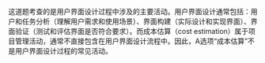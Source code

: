 这道题考查的是用户界面设计过程中涉及的主要活动。用户界面设计通常包括：用户和任务分析（理解用户需求和使用场景）、界面构建（实际设计和实现界面）、界面验证（测试和评估界面是否符合要求）。而成本估算（cost estimation）属于项目管理活动，通常不直接包含在用户界面设计流程中。因此，A选项“成本估算”不是用户界面设计过程的常见活动。